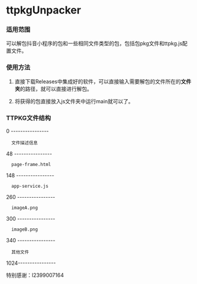 # ttpkgUnpacker

### 适用范围

可以解包抖音小程序的包和一些相同文件类型的包，包括包pkg文件和ttpkg.js配置文件。

### 使用方法

1. 直接下载Releases中集成好的软件，可以直接输入需要解包的文件所在的**文件夹**的路径，就可以直接进行解包。

2. 将获得的包直接放入js文件夹中运行main就可以了。

### TTPKG文件结构

0   ----------------

      文件描述信息
      
48  ----------------

      page-frame.html
      
148 ----------------

      app-service.js
      
260 ----------------

      imageA.png
      
300 ----------------

      imageB.png
      
340 ----------------

      其他文件
      
1024----------------

特别感谢：l2399007164
